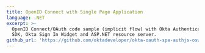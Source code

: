 ```yaml
---
title: OpenID Connect with Single Page Application
language: .NET
excerpt: >-
  OpenID Connect/OAuth code sample (implicit flow) with Okta Authentication JS
  SDK, Okta Sign In Widget and ASP.NET resource server.
github_url: 'https://github.com/oktadeveloper/okta-oauth-spa-authjs-osw'
---
```


